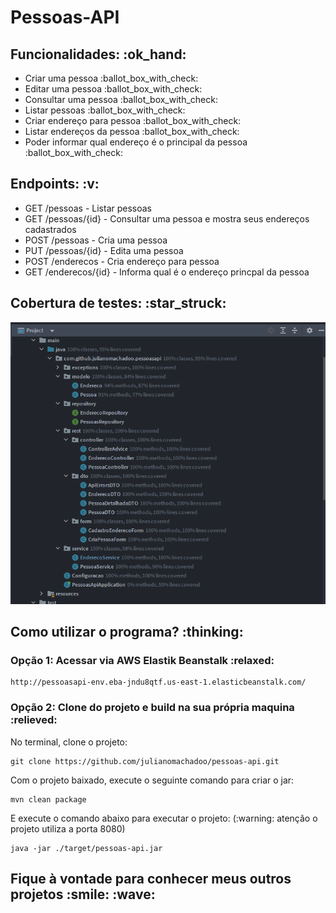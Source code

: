 <h1>Pessoas-API</h1>

<h2> Funcionalidades: :ok_hand:</h2>
<ul>
    <li>Criar uma pessoa :ballot_box_with_check:</li> 
    <li>Editar uma pessoa :ballot_box_with_check:</li>
    <li>Consultar uma pessoa :ballot_box_with_check:</li>
    <li>Listar pessoas :ballot_box_with_check:</li>
    <li>Criar endereço para pessoa :ballot_box_with_check:</li>
    <li>Listar endereços da pessoa :ballot_box_with_check:</li>
    <li>Poder informar qual endereço é o principal da pessoa :ballot_box_with_check:</li>
</ul>

<h2>Endpoints: 	:v:</h2>
<ul>
    <li>GET  /pessoas        -  Listar pessoas</li>
    <li>GET  /pessoas/{id}   -  Consultar uma pessoa e mostra seus endereços cadastrados</li>
    <li>POST /pessoas        -  Cria uma pessoa</li>
    <li>PUT  /pessoas/{id}   -  Edita uma pessoa</li>
    <li>POST /enderecos      -  Cria endereço para pessoa</li>
    <li>GET  /enderecos/{id} -  Informa qual é o endereço princpal da pessoa</li>
</ul>

<h2>Cobertura de testes: :star_struck:</h2>

![](https://raw.githubusercontent.com/julianomachadoo/pessoas-api/main/img/cobertura-de-testes.png)

<h2>Como utilizar o programa? :thinking:</h2>
<h3>Opção 1: Acessar via AWS Elastik Beanstalk :relaxed:</h3>

```
http://pessoasapi-env.eba-jndu8qtf.us-east-1.elasticbeanstalk.com/

```

<h3>Opção 2: Clone do projeto e build na sua própria maquina :relieved:</h3>
<p>No terminal, clone o projeto:</p>

```
git clone https://github.com/julianomachadoo/pessoas-api.git
```

<p>Com o projeto baixado, execute o seguinte comando para criar o jar: </p>

```
mvn clean package
```

<p>E execute o comando abaixo para executar o projeto: (:warning: atenção o projeto utiliza a porta 8080)</p>

```
java -jar ./target/pessoas-api.jar 
```


<h2>Fique à vontade para conhecer meus outros projetos :smile: 	:wave:</h2>
